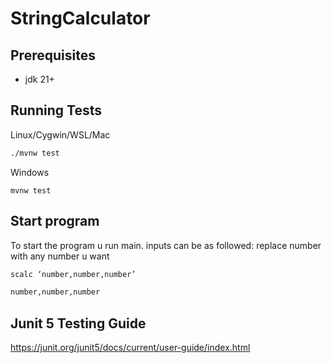 # StringCalculator

## Prerequisites
- jdk 21+

## Running Tests
Linux/Cygwin/WSL/Mac
```bash
./mvnw test
```
Windows
```batch
mvnw test
```

## Start program

To start the program u run main.
inputs can be as followed:
replace number with any number u want
```bash
scalc ‘number,number,number’
```
```bash
number,number,number
```
## Junit 5 Testing Guide
https://junit.org/junit5/docs/current/user-guide/index.html

